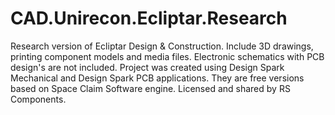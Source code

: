 # CAD.Unirecon.Ecliptar.Research
Research version of Ecliptar Design &amp; Construction. Include 3D drawings, printing component models and media files. Electronic schematics with PCB design's are not included. Project was created using Design Spark Mechanical and Design Spark PCB applications. They are free versions based on Space Claim Software engine. Licensed and shared by RS Components.
